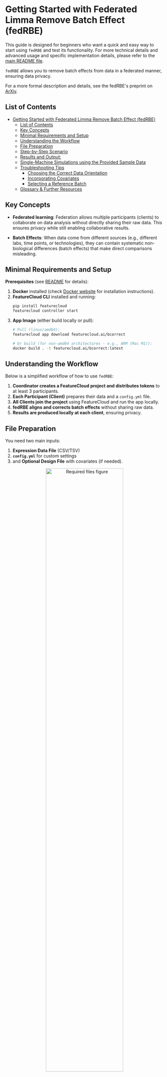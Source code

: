 # Getting Started with Federated Limma Remove Batch Effect (fedRBE)

This guide is designed for beginners who want a quick and easy way to start using `fedRBE` and test its functionality. 
For more technical details and advanced usage and specific implementation details, please refer to the [main README file](https://freddsle.github.io/fedRBE/batchcorrection/).

`fedRBE` allows you to remove batch effects from data in a federated manner, ensuring data privacy.

For a more formal description and details, see the fedRBE's preprint on [ArXiv](https://doi.org/10.48550/arXiv.2412.05894).


## List of Contents

- [Getting Started with Federated Limma Remove Batch Effect (fedRBE)](#getting-started-with-federated-limma-remove-batch-effect-fedrbe)
  - [List of Contents](#list-of-contents)
  - [Key Concepts](#key-concepts)
  - [Minimal Requirements and Setup](#minimal-requirements-and-setup)
  - [Understanding the Workflow](#understanding-the-workflow)
  - [File Preparation](#file-preparation)
  - [Step-by-Step Scenario](#step-by-step-scenario)
  - [Results and Output:](#results-and-output)
  - [Single-Machine Simulations using the Provided Sample Data](#single-machine-simulations-using-the-provided-sample-data)
  - [Troubleshooting Tips](#troubleshooting-tips)
    - [Choosing the Correct Data Orientation](#choosing-the-correct-data-orientation)
    - [Incorporating Covariates](#incorporating-covariates)
    - [Selecting a Reference Batch](#selecting-a-reference-batch)
  - [Glossary \& Further Resources](#glossary--further-resources)


## Key Concepts

- **Federated learning**: Federation allows multiple participants (clients) to collaborate on data analysis without directly sharing their raw data. This ensures privacy while still enabling collaborative results.
  
- **Batch Effects**: When data come from different sources (e.g., different labs, time points, or technologies), they can contain systematic non-biological differences (batch effects) that make direct comparisons misleading. 

## Minimal Requirements and Setup

**Prerequisites** (see [README](https://freddsle.github.io/fedRBE/batchcorrection/#prerequisites) for details):
1. **Docker** installed (check [Docker website](https://www.docker.com/) for installation instructions).
2. **FeatureCloud CLI** installed and running:
   ```bash
   pip install featurecloud
   featurecloud controller start
   ```
3. **App Image** (either build locally or pull):
   ```bash
   # Pull (linux/amd64):
   featurecloud app download featurecloud.ai/bcorrect
   
   # Or build (for non-amd64 architectures - e.g., ARM (Mac M1)):
   docker build . -t featurecloud.ai/bcorrect:latest
   ```

## Understanding the Workflow

Below is a simplified workflow of how to use `fedRBE`:
1. **Coordinator creates a FeatureCloud project and distributes tokens** to at least 3 participants.
2. **Each Participant (Client)** prepares their data and a `config.yml` file.
3. **All Clients join the project** using FeatureCloud and run the app locally.
4. **fedRBE aligns and corrects batch effects** without sharing raw data.
5. **Results are produced locally at each client**, ensuring privacy.

## File Preparation

You need two main inputs:
1. **Expression Data File** (CSV/TSV)
2. **`config.yml`** for custom settings
3. and **Optional Design File** with covariates (if needed).

<p align="center">
   <img src="../figures/how_to1.png" alt="Required files figure" width="70%">
</p>

**Minimal Example Directory Structure**:
```text
client_folder/
├─ config.yml
├─ expression_data.csv
├─ design.csv
```

If you want to simulate a federated workflow on a single machine, you can use the provided sample data and test script. In this case, you need to create at least three folders, each with the sample data and a `config.yml` file (for example, `clientA`, `clientB`, `clientC` folders).

**Example `config.yml` snippet**:
```yaml
flimmaBatchCorrection:
  data_filename: "expression_data_client1.csv"
  expression_file_flag: False # True if data is in samples x features format
  index_col: "GeneIDs"  # Column name to use as index
  covariates: ["Pyr"]   # Covariates column name to include in the design matrix
  separator: ","  # Separator used in the data file
  design_separator: "," # Separator used in the design file
  normalizationMethod: "log2(x+1)"  # Normalization method or log transformation
  smpc: True  # Recommended to set to True
  min_samples: 2  # Minimum number of samples to include a feature
  position: 1   # position of the client (first, second, third, etc.)
  reference_batch: ""  # if True, this client is used as the reference batch
```

For more details on the `config.yml` parameters, see the [main README](https://freddsle.github.io/fedRBE/batchcorrection/#config).

## Step-by-Step Scenario

**Scenario**: Three clients (A, B, and C) collaborate on a federated analysis. Video tutorial: [link](https://featurecloud.ai/researchers).

1. **Coordinator Actions**:  
   - The coordinator logs into the FeatureCloud platform and **creates a new project**.
   - Add the fedRBE app into the workflow and *finalize the project*.
   - The coordinator **creates tokens** and sends them to Clients A, B, and C.

   <p align="center">
   <img src="../figures/how_to2.png" alt="Coordinator step 1" width="70%">
   </p>
   
2. **Client Setup**:
   - **Client A, B, C**: Place `expression_data_client.csv` and `config.yml` in a local folder.
   - Adjust `config.yml` parameters as needed (e.g., change `data_filename` to match the correct file name).
   - In case of multiple batches in one client, the client should provide a `design.csv` file with batch information and specify this column name in the `config.yml` parameter `batch_col`.
   
3. **Joining the Project**:
   - Each client uses the FeatureCloud to login and join the project using the provided token.
   - After joining, each client uploads their data and config file to the FeatureCloud GUI client as a one .zip file (without any folder structure inside). It will not be sent to the coordinator or other clients, but makes it available for the Docker container with the app.

   <p align="center">
   <img src="../figures/how_to3.png" alt="Required files figure" width="70%">
   </p>
   
4. **Running fedRBE**:
   - After all clients join, the coordinator starts the project.
   - The app runs locally at each client, securely combining results.
   
## Results and Output:

After completion, each client finds:
   - `only_batch_corrected_data.csv`: The batch-corrected expression data.
   - `report.txt`: Details on excluded features, beta values, and the used design matrix.
   - logs: Detailed logs of the process.
   

## Single-Machine Simulations using the Provided Sample Data

If you’d like to test everything on one machine, you can run the provided sample data and test script. This simulates multiple clients locally, so you can see the federated workflow in action without needing multiple machines.

**Steps:**
1. Ensure prerequisites are met (Docker, `featurecloud` package, configured FeatureCloud controller and the app image).
2. Clone the repository:
   ```bash
   git clone git@github.com:Freddsle/fedRBE.git
   ```
3. Run the provided sample experiment:
   ```bash
   python3 ./evaluation_utils/run_sample_experiment.py
   ```
   
This will start a local simulation of multiple clients and show you how the batch correction is applied in practice. More details can be found in the [main README](https://freddsle.github.io/fedRBE/batchcorrection/#running-the-provided-sample-data).


## Troubleshooting Tips

- **Missing Files**: If you see "file not found," ensure that `config.yml` and data files are in the same directory.
- **Incorrect Format**: Check if `expression_file_flag` and `index_col` are set correctly based on your data orientation.
- **No Output Produced**: Review `report.txt` and logs. 

### Choosing the Correct Data Orientation

Depending on how your data is structured, you must correctly set `expression_file_flag` in your `config.yml`:

- **If your file is features (rows) x samples (columns)**:  
  `expression_file_flag: True` and `index_col: <feature_id_column>`

- **If your file is samples (rows) x features (columns)**:  
  `expression_file_flag: False` and `index_col: <sample_id_column>`


### Incorporating Covariates

If you have additional covariates (e.g., age, treatment type) that might influence your data, you can include them either directly in the `design_filename` file or list them in your `config.yml` under `covariates`. If no separate design file is provided, these covariates must exist as features in the main data file.

**Example:**
```yaml
covariates: ["Age", "Treatment"]
```

### Selecting a Reference Batch

`fedRBE` needs a reference batch to align the other batches against. By default, if no `reference_batch` is set, it uses the last client in the positional order defined by the `position` parameter. If all parameters are unset, it may choose a batch at random, resulting in non-deterministic runs.

**Example:**
```yaml
position: 2
reference_batch: ""
```

## Glossary & Further Resources

- **FeatureCloud**: A platform enabling federated analyses. [FeatureCloud docs](https://featurecloud.ai/)
- **limma**: A popular R package for differential expression analysis. `RemoveBatchEffect` is a function from limma.

For more advanced configurations and detailed explanations, see the 
[main README](https://freddsle.github.io/fedRBE/batchcorrection/#config) and the [ArXiv preprint](https://doi.org/10.48550/arXiv.2412.05894).

If you encounter difficulties, please:
- Check the logs for error messages.
- Revisit the [main README](https://freddsle.github.io/fedRBE/batchcorrection/).
- Reach out to the support by creating an issue on the [GitHub repository](https://github.com/Freddsle/fedRBE)